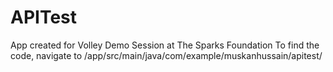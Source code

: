 # APITest
App created for Volley Demo Session at The Sparks Foundation
To find the code, navigate to /app/src/main/java/com/example/muskanhussain/apitest/
